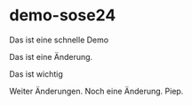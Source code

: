 # demo-sose24
Das ist eine schnelle Demo

Das ist eine Änderung.

Das ist wichtig

Weiter Änderungen.
Noch eine Änderung.
Piep.